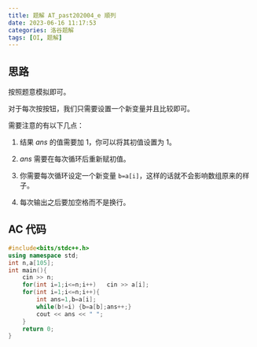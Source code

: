```yaml
---
title: 题解 AT_past202004_e 順列
date: 2023-06-16 11:17:53
categories: 洛谷题解
tags: [OI, 题解]
---
```

## 思路

按照题意模拟即可。

对于每次按按钮，我们只需要设置一个新变量并且比较即可。

需要注意的有以下几点：

1. 结果 $ans$ 的值需要加 $1$，你可以将其初值设置为 $1$。

2. $ans$ 需要在每次循环后重新赋初值。

3. 你需要每次循环设定一个新变量 `b=a[i]`，这样的话就不会影响数组原来的样子。

4. 每次输出之后要加空格而不是换行。

## AC 代码

```cpp
#include<bits/stdc++.h>
using namespace std;
int n,a[105];
int main(){
	cin >> n;
	for(int i=1;i<=n;i++)	cin >> a[i];
	for(int i=1;i<=n;i++){
		int ans=1,b=a[i];
		while(b!=i) {b=a[b];ans++;}
		cout << ans << " ";
	}
	return 0;
}
```